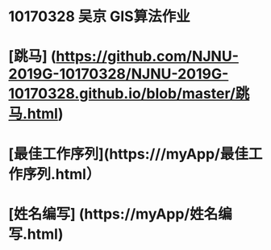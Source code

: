 10170328 吴京 GIS算法作业
=================
# [跳马] (https://github.com/NJNU-2019G-10170328/NJNU-2019G-10170328.github.io/blob/master/跳马.html)
# [最佳工作序列](https:///myApp/最佳工作序列.html）
# [姓名编写] (https://myApp/姓名编写.html)
